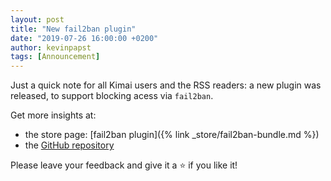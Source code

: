 ```yaml
---
layout: post
title: "New fail2ban plugin"
date: "2019-07-26 16:00:00 +0200"
author: kevinpapst
tags: [Announcement]
---
```


Just a quick note for all Kimai users and the RSS readers: a new plugin was released, to support blocking acess via `fail2ban`.

Get more insights at:
- the store page: [fail2ban plugin]({% link _store/fail2ban-bundle.md %})
- the [GitHub repository](https://github.com/Keleo/Fail2BanBundle)

Please leave your feedback and give it a ⭐️ if you like it!
